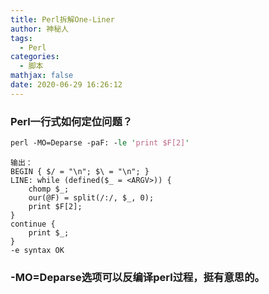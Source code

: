 ```yaml
---
title: Perl拆解One-Liner
author: 神秘人
tags:
  - Perl
categories:
  - 脚本
mathjax: false
date: 2020-06-29 16:26:12
---
```




### Perl一行式如何定位问题？

```perl
perl -MO=Deparse -paF: -le 'print $F[2]'
```

```shell
输出：
BEGIN { $/ = "\n"; $\ = "\n"; }
LINE: while (defined($_ = <ARGV>)) {
    chomp $_;
    our(@F) = split(/:/, $_, 0);
    print $F[2];
}
continue {
    print $_;
}
-e syntax OK

```

###  -MO=Deparse选项可以反编译perl过程，挺有意思的。